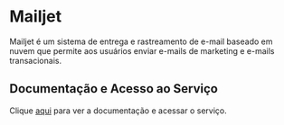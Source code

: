 # Mailjet

Mailjet é um sistema de entrega e rastreamento de e-mail baseado em nuvem que permite aos usuários enviar e-mails de marketing e e-mails transacionais.

## Documentação e Acesso ao Serviço

Clique [aqui](https://www.mailjet.com) para ver a documentação e acessar o serviço.